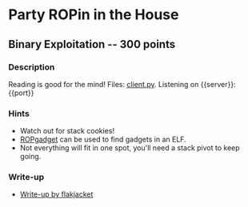 # Party ROPin in the House

## Binary Exploitation -- 300 points

### Description

Reading is good for the mind! Files: [client.py](./client.py). Listening on {{server}}:{{port}}

### Hints

* Watch out for stack cookies!
* [ROPgadget](https://github.com/JonathanSalwan/ROPgadget) can be used to find gadgets in an ELF.
* Not everything will fit in one spot, you'll need a stack pivot to keep going.


### Write-up

- [Write-up by flakjacket]()
